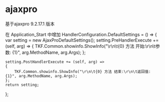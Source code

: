 # ajaxpro
基于ajaxpro 9.2.17.1 版本

在 Application_Start 中增加
HandlerConfiguration.DefaultSettings = () =>
{
	var setting = new AjaxProDefaultSettings();
	setting.PreHandlerExecute += (self, arg) =>
	{
		TKF.Common.showinfo.ShowInfo("\r\n\t{0} 方法 开始:\r\n\t参数: {1}", arg.MethodName, arg.Args);
	};

	setting.PostHandlerExecute += (self, arg) =>
	{
		TKF.Common.showinfo.ShowInfo("\r\n\t{0} 方法 结束:\r\n\t返回值: {1}", arg.MethodName, arg.Args);
	};
	return setting;
};
